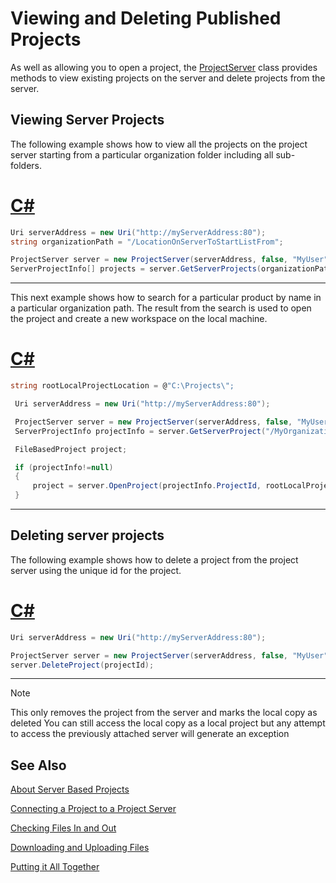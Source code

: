 Viewing and Deleting Published Projects
==

As well as allowing you to open a project, the [ProjectServer](../../api/projectautomation/Sdl.ProjectAutomation.FileBased.ProjectServer.yml) class provides methods to view existing projects on the server and delete projects from the server.

Viewing Server Projects
--

The following example shows how to view all the projects on the project server starting from a particular organization folder including all sub-folders.

# [C#](#tab/tabid-1)
```cs
Uri serverAddress = new Uri("http://myServerAddress:80");
string organizationPath = "/LocationOnServerToStartListFrom";

ProjectServer server = new ProjectServer(serverAddress, false, "MyUser", "MyPassword");
ServerProjectInfo[] projects = server.GetServerProjects(organizationPath, true, false);
```
***

This next example shows how to search for a particular product by name in a particular organization path. The result from the search is used to open the project and create a new workspace on the local machine.

# [C#](#tab/tabid-2)
```cs
string rootLocalProjectLocation = @"C:\Projects\";

 Uri serverAddress = new Uri("http://myServerAddress:80");

 ProjectServer server = new ProjectServer(serverAddress, false, "MyUser", "MyPassword");
 ServerProjectInfo projectInfo = server.GetServerProject("/MyOrganizationName/MyProjectName");

 FileBasedProject project;

 if (projectInfo!=null)
 {
     project = server.OpenProject(projectInfo.ProjectId, rootLocalProjectLocation + projectInfo.Name);
 }
```
***

Deleting server projects
--

The following example shows how to delete a project from the project server using the unique id for the project.

# [C#](#tab/tabid-3)
```cs
Uri serverAddress = new Uri("http://myServerAddress:80");

ProjectServer server = new ProjectServer(serverAddress, false, "MyUser", "MyPassword");
server.DeleteProject(projectId);
```
***

>[!NOTE]
>
>This only removes the project from the server and marks the local copy as deleted You can still access the local copy as a local project but any attempt to access the previously attached server will generate an exception

See Also
--
[About Server Based Projects](about_server_based_projects.md)

[Connecting a Project to a Project Server](connecting_a_project_to_a_project_server.md)

[Checking Files In and Out](checking_files_in_and_out.md)

[Downloading and Uploading Files](downloading_and_uploading_files.md)

[Putting it All Together](putting_it_all_together.md)
